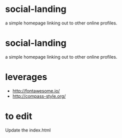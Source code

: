 # social-landing
a simple homepage linking out to other online profiles. 

# social-landing
a simple homepage linking out to other online profiles. 

# leverages
- http://fontawesome.io/ 
- http://compass-style.org/

# to edit
Update the index.html
